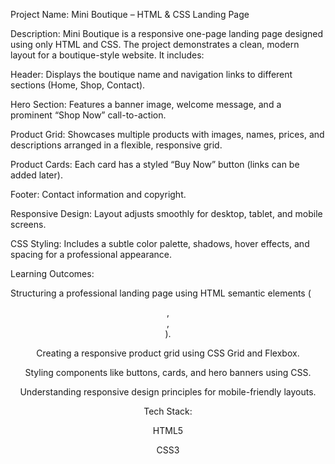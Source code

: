 Project Name: Mini Boutique – HTML & CSS Landing Page

Description:
Mini Boutique is a responsive one-page landing page designed using only HTML and CSS. The project demonstrates a clean, modern layout for a boutique-style website. It includes:

Header: Displays the boutique name and navigation links to different sections (Home, Shop, Contact).

Hero Section: Features a banner image, welcome message, and a prominent “Shop Now” call-to-action.

Product Grid: Showcases multiple products with images, names, prices, and descriptions arranged in a flexible, responsive grid.

Product Cards: Each card has a styled “Buy Now” button (links can be added later).

Footer: Contact information and copyright.

Responsive Design: Layout adjusts smoothly for desktop, tablet, and mobile screens.

CSS Styling: Includes a subtle color palette, shadows, hover effects, and spacing for a professional appearance.

Learning Outcomes:

Structuring a professional landing page using HTML semantic elements (<header>, <main>, <footer>).

Creating a responsive product grid using CSS Grid and Flexbox.

Styling components like buttons, cards, and hero banners using CSS.

Understanding responsive design principles for mobile-friendly layouts.

Tech Stack:

HTML5

CSS3




